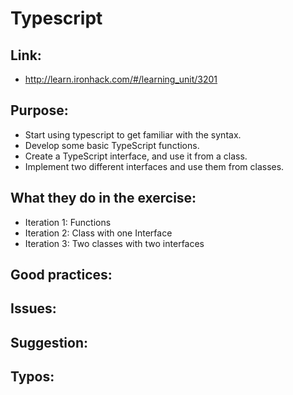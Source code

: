 # Typescript

## Link:
 - http://learn.ironhack.com/#/learning_unit/3201

## Purpose:
 - Start using typescript to get familiar with the syntax.
 - Develop some basic TypeScript functions.
 - Create a TypeScript interface, and use it from a class.
 - Implement two different interfaces and use them from classes.

## What they do in the exercise:
 - Iteration 1: Functions
 - Iteration 2: Class with one Interface
 - Iteration 3: Two classes with two interfaces

## Good practices:
 
## Issues:

## Suggestion:

## Typos:
